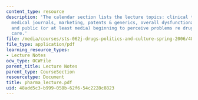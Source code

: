 ```yaml
---
content_type: resource
description: 'The calendar section lists the lecture topics: clinical trials, FDA,
  medical journals, marketing, patents & generics, overall dysfunctional situation
  and public (or at least media) beginning to perceive problems re drugs & health
  care.'
file: /media/courses/sts-062j-drugs-politics-and-culture-spring-2006/48add5c3b999058b62f654c2228c8823_pharma_lecture.pdf
file_type: application/pdf
learning_resource_types:
- Lecture Notes
ocw_type: OCWFile
parent_title: Lecture Notes
parent_type: CourseSection
resourcetype: Document
title: pharma_lecture.pdf
uid: 48add5c3-b999-058b-62f6-54c2228c8823
---
```

